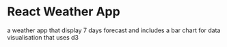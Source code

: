 # React Weather App
 a weather app that display 7 days forecast and includes a bar chart for data visualisation that uses d3

